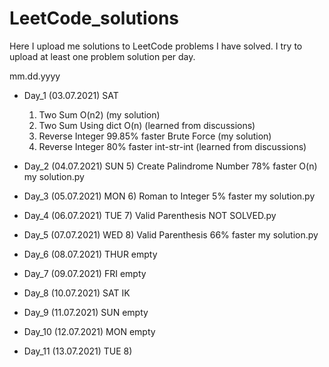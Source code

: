 # LeetCode_solutions
Here I upload me solutions to LeetCode problems I have solved.
I try to upload at least one problem solution per day.

mm.dd.yyyy

* Day_1 (03.07.2021) SAT
    1) Two Sum O(n2) (my solution)
    2) Two Sum Using dict O(n) (learned from discussions)
    3) Reverse Integer 99.85% faster Brute Force (my solution)
    4) Reverse Integer 80% faster int-str-int (learned from discussions)

* Day_2 (04.07.2021) SUN
    5) Create Palindrome Number 78% faster O(n) my solution.py

* Day_3 (05.07.2021) MON
    6) Roman to Integer 5% faster my solution.py

* Day_4 (06.07.2021) TUE
    7) Valid Parenthesis NOT SOLVED.py

* Day_5 (07.07.2021) WED
    8) Valid Parenthesis 66% faster my solution.py
* Day_6 (08.07.2021) THUR empty
* Day_7 (09.07.2021) FRI empty
* Day_8 (10.07.2021) SAT IK
* Day_9 (11.07.2021) SUN empty
* Day_10 (12.07.2021) MON empty
* Day_11 (13.07.2021) TUE 
    8) 
